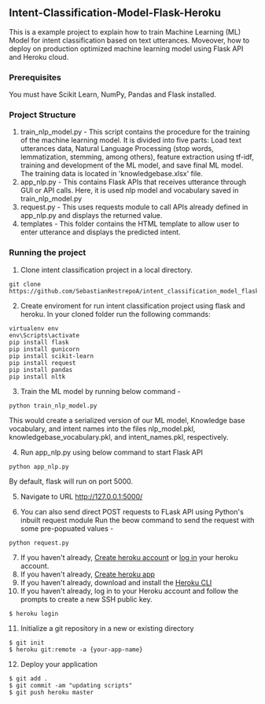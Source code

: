 ## Intent-Classification-Model-Flask-Heroku

This is a example project to explain how to train Machine Learning (ML) Model for intent classification based on text utterances. Moveover, how to deploy on production optimized machine learning model using Flask API and Heroku cloud.

### Prerequisites
You must have Scikit Learn, NumPy, Pandas and Flask installed.

### Project Structure

1. train_nlp_model.py - This script contains the procedure for the training of the machine learning model. It is divided into five parts: Load text utterances data, Natural Language Processing (stop words, lemmatization, stemming, among others), feature extraction using tf-idf, training and development of the ML model, and save final ML model.   The training data is located in  'knowledgebase.xlsx' file.
2. app_nlp.py - This contains Flask APIs that receives utterance through GUI or API calls. Here, it is used nlp model and vocabulary saved in train_nlp_model.py 
3. request.py - This uses requests module to call APIs already defined in app_nlp.py and displays the returned value.
4. templates - This folder contains the HTML template to allow user to enter utterance and displays the predicted intent.

### Running the project

1. Clone intent classification project in a local directory.
```
git clone https://github.com/SebastianRestrepoA/intent_classification_model_flask_heroku.git
```

2. Create enviroment for run intent classification project using flask and heroku. In your cloned folder run the following commands:
```
virtualenv env
env\Scripts\activate
pip install flask
pip install gunicorn
pip install scikit-learn
pip install request
pip install pandas
pip install nltk
```

3. Train the ML model by running below command -
```
python train_nlp_model.py
```
This would create a serialized version of our ML model, Knowledge base vocabulary, and intent names into the files nlp_model.pkl, knowledgebase_vocabulary.pkl, and intent_names.pkl, respectively.

4. Run app_nlp.py using below command to start Flask API
```
python app_nlp.py
```
By default, flask will run on port 5000.

5. Navigate to URL http://127.0.0.1:5000/ 

6. You can also send direct POST requests to FLask API using Python's inbuilt request module
Run the beow command to send the request with some pre-popuated values -
```
python request.py
```

7. If you haven't already, [Create heroku account](https://signup.heroku.com/) or [log in](https://id.heroku.com/login) your heroku account.
8. If you haven't already, [Create heroku app](https://dashboard.heroku.com/new-app)
9. If you haven't already, download and install the [Heroku CLI](https://devcenter.heroku.com/articles/heroku-cli)
10. If you haven't already, log in to your Heroku account and follow the prompts to create a new SSH public key.
```
$ heroku login
```
11. Initialize a git repository in a new or existing directory
```
$ git init
$ heroku git:remote -a {your-app-name}
```
12. Deploy your application
```
$ git add .
$ git commit -am "updating scripts"
$ git push heroku master
```
